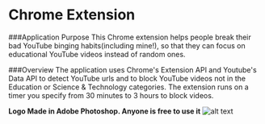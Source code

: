 # Chrome Extension

###Application Purpose
This Chrome extension helps people break their bad YouTube binging habits(including mine!), so that they can focus on educational YouTube videos instead of random ones. 

###Overview
The application uses Chrome's Extension API and Youtube's Data API to detect YouTube urls and to block YouTube videos not in the Education or Science & Technology categories. The extension runs on a timer you specify from 30 minutes to 3 hours to block videos.


**Logo Made in Adobe Photoshop. Anyone is free to use it**
![alt text](https://github.com/erics98/ChromeExtension/blob/master/icon.png "Youtube Scholar")
